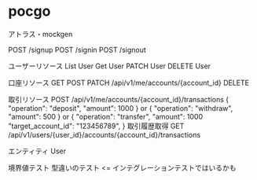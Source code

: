 # pocgo

アトラス・mockgen

POST /signup
POST /signin
POST /signout

ユーザーリソース
List User
Get User
PATCH User
DELETE User

口座リソース
GET
POST
PATCH /api/v1/me/accounts/{account_id}
DELETE

取引リソース
POST /api/v1/me/accounts/{account_id}/transactions
{
  "operation": "deposit",
  "amount": 1000
}
or
{
  "operation": "withdraw",
  "amount": 500
}
or
{
  "operation": "transfer",
  "amount": 1000
  "target_account_id": "123456789",
}
取引履歴取得
GET /api/v1/users/{user_id}/accounts/{account_id}/transactions

エンティティ
User

境界値テスト
型違いのテスト <= インテグレーションテストではいるかも